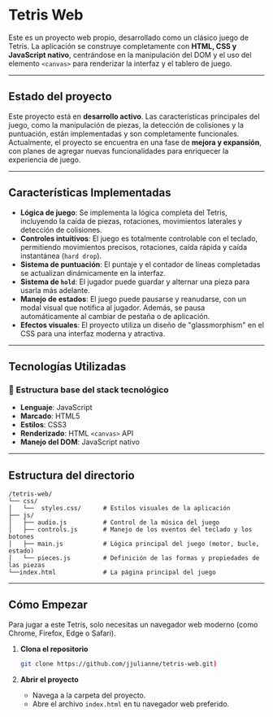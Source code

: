 # Tetris Web

Este es un proyecto web propio, desarrollado como un clásico juego de Tetris. La aplicación se construye completamente con **HTML, CSS y JavaScript nativo**, centrándose en la manipulación del DOM y el uso del elemento `<canvas>` para renderizar la interfaz y el tablero de juego.

---

## Estado del proyecto

Este proyecto está en **desarrollo activo**. Las características principales del juego, como la manipulación de piezas, la detección de colisiones y la puntuación, están implementadas y son completamente funcionales. Actualmente, el proyecto se encuentra en una fase de **mejora y expansión**, con planes de agregar nuevas funcionalidades para enriquecer la experiencia de juego.

---

## Características Implementadas

* **Lógica de juego**: Se implementa la lógica completa del Tetris, incluyendo la caída de piezas, rotaciones, movimientos laterales y detección de colisiones.
* **Controles intuitivos**: El juego es totalmente controlable con el teclado, permitiendo movimientos precisos, rotaciones, caída rápida y caída instantánea (`hard drop`).
* **Sistema de puntuación**: El puntaje y el contador de líneas completadas se actualizan dinámicamente en la interfaz.
* **Sistema de `hold`**: El jugador puede guardar y alternar una pieza para usarla más adelante.
* **Manejo de estados**: El juego puede pausarse y reanudarse, con un modal visual que notifica al jugador. Además, se pausa automáticamente al cambiar de pestaña o de aplicación.
* **Efectos visuales**: El proyecto utiliza un diseño de "glassmorphism" en el CSS para una interfaz moderna y atractiva.

---

## Tecnologías Utilizadas

### 📌 Estructura base del stack tecnológico

* **Lenguaje**: JavaScript
* **Marcado**: HTML5
* **Estilos**: CSS3
* **Renderizado**: HTML `<canvas>` API
* **Manejo del DOM**: JavaScript nativo

---

## Estructura del directorio

    /tetris-web/
    └── css/
    │   └──  styles.css/      # Estilos visuales de la aplicación
    ├── js/
    │   ├── audio.js          # Control de la música del juego
    │   ├── controls.js       # Manejo de los eventos del teclado y los botones
    │   ├── main.js           # Lógica principal del juego (motor, bucle, estado)
    │   └── pieces.js         # Definición de las formas y propiedades de las piezas
    └──index.html             # La página principal del juego

---

## Cómo Empezar

Para jugar a este Tetris, solo necesitas un navegador web moderno (como Chrome, Firefox, Edge o Safari).

1.  **Clona el repositorio**
    ```bash
    git clone https://github.com/jjulianne/tetris-web.git)
    ```

2.  **Abrir el proyecto**
    * Navega a la carpeta del proyecto.
    * Abre el archivo `index.html` en tu navegador web preferido.
